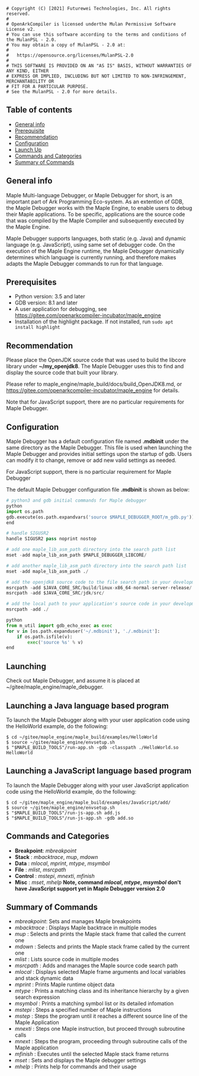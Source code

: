 ```
# Copyright (C) [2021] Futurewei Technologies, Inc. All rights reserved.
#
# OpenArkCompiler is licensed underthe Mulan Permissive Software License v2.
# You can use this software according to the terms and conditions of the MulanPSL - 2.0.
# You may obtain a copy of MulanPSL - 2.0 at:
#
#   https://opensource.org/licenses/MulanPSL-2.0
#
# THIS SOFTWARE IS PROVIDED ON AN "AS IS" BASIS, WITHOUT WARRANTIES OF ANY KIND, EITHER
# EXPRESS OR IMPLIED, INCLUDING BUT NOT LIMITED TO NON-INFRINGEMENT, MERCHANTABILITY OR
# FIT FOR A PARTICULAR PURPOSE.
# See the MulanPSL - 2.0 for more details.
```
## Table of contents
* [General info](#general-info)
* [Prerequisite](#Prerequisite)
* [Recommendation](#Recommendation)
* [Configuration](#Configuration)
* [Launch Up](#Launch-Up)
* [Commands and Categories](#Commands-and-Categories)
* [Summary of Commands](#Summary-of-Commands)


## General info
Maple Multi-language Debugger, or Maple Debugger for short, is an important part of Ark Programming Eco-system. As an extention of GDB, the Maple Debugger works with the Maple Engine, to enable users to debug their Maple applications. To be specific, applications are the source code that was compiled by the Maple Compiler and subsequently executed by the Maple Engine.

Maple Debugger supports languages, both static (e.g. Java) and dynamic language (e.g. JavaScript), using same set of debugger code. On the execution of the Maple Engine runtime, the Maple Debugger dynamically determines which language is currently running, and therefore makes adapts the Maple Debugger commands to run for that language.

## Prerequisites
* Python version: 3.5 and later
* GDB version: 8.1 and later
* A user application for debugging, see https://gitee.com/openarkcompiler-incubator/maple_engine
* Installation of the highlight package. If not installed, run `sudo apt install highlight`


## Recommendation
Please place the OpenJDK source code that was used to build the libcore library under **~/my_openjdk8**. The Maple Debugger uses this to find and display the source code that built your library.

Please refer to maple_engine/maple_build/docs/build_OpenJDK8.md, or https://gitee.com/openarkcompiler-incubator/maple_engine for details.

Note that for JavaScript support, there are no particular requirements for Maple Debugger.

## Configuration
Maple Debugger has a default configuration file named **.mdbinit** under the same directory as the Maple Debugger. This file is used when launching the Maple Debugger and provides initial settings upon the startup of gdb. Users can modify it to change, remove or add new valid settings as needed.

For JavaScript support, there is no particular requirement for Maple Debugger

The default Maple Debugger configuration file **.mdbinit** is shown as below:
```python
# python3 and gdb initial commands for Maple debugger
python
import os.path
gdb.execute(os.path.expandvars('source $MAPLE_DEBUGGER_ROOT/m_gdb.py'))
end

# handle SIGUSR2
handle SIGUSR2 pass noprint nostop

# add one maple_lib_asm_path directory into the search path list
mset -add maple_lib_asm_path $MAPLE_DEBUGGER_LIBCORE/

# add another maple_lib_asm_path directory into the search path list
mset -add maple_lib_asm_path ./

# add the openjdk8 source code to the file search path in your development environment
msrcpath -add $JAVA_CORE_SRC/build/linux-x86_64-normal-server-release/
msrcpath -add $JAVA_CORE_SRC/jdk/src/

# add the local path to your application's source code in your development environment
msrcpath -add ./

python
from m_util import gdb_echo_exec as exec
for v in [os.path.expanduser('~/.mdbinit'), './.mdbinit']:
    if os.path.isfile(v):
        exec('source %s' % v)
end
```

## Launching
Check out Maple Debugger, and assume it is placed at ~/gitee/maple_engine/maple_debugger.

## Launching a Java language based program
To launch the Maple Debugger along with your user application code using the HelloWorld example, do the following:
```
$ cd ~/gitee/maple_engine/maple_build/examples/HelloWorld
$ source ~/gitee/maple_engine/envsetup.sh
$ "$MAPLE_BUILD_TOOLS"/run-app.sh -gdb -classpath ./HelloWorld.so HelloWorld
```

## Launching a JavaScript language based program
To launch the Maple Debugger along with your user JavaScript application code using the HelloWorld example, do the following:
```
$ cd ~/gitee/maple_engine/maple_build/examples/JavaScript/add/
$ source ~/gitee/maple_engine/envsetup.sh
$ "$MAPLE_BUILD_TOOLS"/run-js-app.sh add.js 
$ "$MAPLE_BUILD_TOOLS"/run-js-app.sh -gdb add.so
```


## Commands and Categories
* **Breakpoint**: _mbreakpoint_
* **Stack**     : _mbacktrace_, _mup_, _mdown_
* **Data**      : _mlocal_, _mprint_, _mtype_, _msymbol_
* **File**      : _mlist_, _msrcpath_
* **Control**   : _mstepi_, _mnexti_, _mfinish_
* **Misc**      : _mset_, _mhelp_
**Note, command _mlocal_, _mtype_, _msymbol_ don't have JavaScript support yet in Maple Debugger version 2.0**

## Summary of Commands

* _mbreakpoint_: Sets and manages Maple breakpoints
* _mbacktrace_ : Displays Maple backtrace in multiple modes
* _mup_        : Selects and prints the Maple stack frame that called the current one
* _mdown_      : Selects and prints the Maple stack frame called by the current one
* _mlist_      : Lists source code in multiple modes
* _msrcpath_   : Adds and manages the Maple source code search path
* _mlocal_     : Displays selected Maple frame arguments and local variables and stack dynamic data
* _mprint_     : Prints Maple runtime object data
* _mtype_      : Prints a matching class and its inheritance hierarchy by a given search expression
* _msymbol_    : Prints a matching symbol list or its detailed infomation
* _mstepi_     : Steps a specified number of Maple instructions
* _mstep_      : Steps the program until it reaches a different source line of the Maple Application
* _mnexti_     : Steps one Maple instruction, but proceed through subroutine calls
* _mnext_      : Steps the program, proceeding through subroutine calls of the Maple application
* _mfinish_    : Executes until the selected Maple stack frame returns
* _mset_       : Sets and displays the Maple debugger settings
* _mhelp_      : Prints help for commands and their usage



